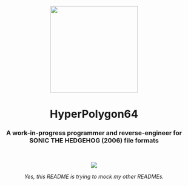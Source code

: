 <p align="center">
    <img src="https://raw.githubusercontent.com/HyperPolygon64/HyperPolygon64/master/izanagi_repo.gif" width="230" height="230"/>
</p>

<h1 align="center">HyperPolygon64</h1>

<h3 align="center">A work-in-progress programmer and reverse-engineer for SONIC THE HEDGEHOG (2006) file formats</h3>

<br>

<p align="center">
    <img src="https://github-readme-stats.vercel.app/api?username=HyperPolygon64&show_icons=true&title_color=D61111&text_color=FFECE9&icon_color=D61111&bg_color=181818"/>
</p>

<p align="center"><i>Yes, this README is trying to mock my other READMEs.</i></p>
